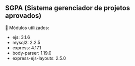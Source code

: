 ## SGPA (Sistema gerenciador de projetos aprovados)
🔗 Módulos utilizados:

* ejs: 3.1.6 
* mysql2: 2.2.5
* express: 4.17.1
* body-parser: 1.19.0
* express-ejs-layouts: 2.5.0
